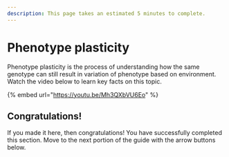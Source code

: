 ```yaml
---
description: This page takes an estimated 5 minutes to complete.
---
```


# Phenotype plasticity

Phenotype plasticity is the process of understanding how the same genotype can still result in variation of phenotype based on environment. Watch the video below to learn key facts on this topic.

{% embed url="https://youtu.be/Mh3QXbVU6Eo" %}

## Congratulations!

If you made it here, then congratulations! You have successfully completed this section. Move to the next portion of the guide with the arrow buttons below.
